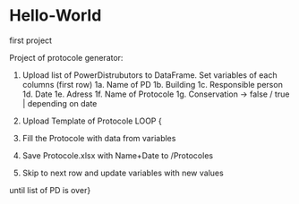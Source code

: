 # Hello-World
first project

Project of protocole generator:

1.	Upload list of PowerDistrubutors to DataFrame.
Set variables of each columns (first row)
1a. Name of PD
1b. Building
1c. Responsible person
1d. Date
1e. Adress
1f. Name of Protocole
1g. Conservation ->  false / true  | depending on date

2.	Upload Template of Protocole
LOOP {
3.	Fill the Protocole with data from variables
4.	Save Protocole.xlsx with Name+Date to /Protocoles
5.	Skip to next row and update variables with new values

until list of PD is over}






